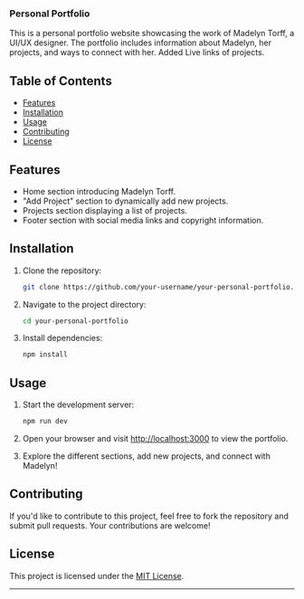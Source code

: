 ### Personal Portfolio

This is a personal portfolio website showcasing the work of Madelyn Torff, a UI/UX designer. The portfolio includes information about Madelyn, her projects, and ways to connect with her. Added Live links of projects.

## Table of Contents

- [Features](#features)
- [Installation](#installation)
- [Usage](#usage)
- [Contributing](#contributing)
- [License](#license)

## Features

- Home section introducing Madelyn Torff.
- "Add Project" section to dynamically add new projects.
- Projects section displaying a list of projects.
- Footer section with social media links and copyright information.

## Installation

1. Clone the repository:

   ```bash
   git clone https://github.com/your-username/your-personal-portfolio.git
   ```

2. Navigate to the project directory:

   ```bash
   cd your-personal-portfolio
   ```

3. Install dependencies:

   ```bash
   npm install
   ```

## Usage

1. Start the development server:

   ```bash
   npm run dev
   ```

2. Open your browser and visit [http://localhost:3000](http://localhost:3000) to view the portfolio.

3. Explore the different sections, add new projects, and connect with Madelyn!

## Contributing

If you'd like to contribute to this project, feel free to fork the repository and submit pull requests. Your contributions are welcome!

## License

This project is licensed under the [MIT License](LICENSE).

---
